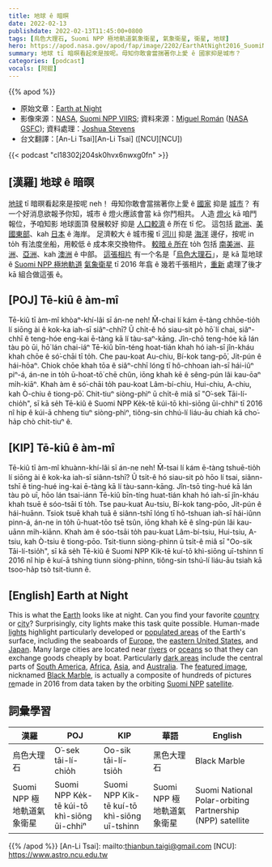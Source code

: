 ```yaml
---
title: 地球 ê 暗暝
date: 2022-02-13
publishdate: 2022-02-13T11:45:00+0800
tags: [烏色大理石, Suomi NPP 極地軌道氣象衛星, 氣象衛星, 衛星, 地球]
hero: https://apod.nasa.gov/apod/fap/image/2202/EarthAtNight2016_SuomiNPP_1080.jpg
summary: 地球 tī 暗暝看起來是按呢。毋知你敢會當揣著你上愛 ê 國家抑是城市？
categories: [podcast]
vocals: [阿錕]
---
```


{{% apod %}}

- 原始文章：[Earth at Night](https://apod.nasa.gov/apod/ap220213.html)
- 影像來源：[NASA](https://www.nasa.gov/), [Suomi NPP VIIRS](https://ncc.nesdis.noaa.gov/VIIRS/); 資料來源：[Miguel Román](https://science.gsfc.nasa.gov/sed/bio/miguel.o.roman) ([NASA GSFC](https://www.nasa.gov/goddard)); 資料處理：[Joshua Stevens](https://earthobservatory.nasa.gov/about/joshua-stevens)
- 台文翻譯：[An-Li Tsai][An-Li Tsai] ([NCU][NCU])

{{< podcast "cl18302j204sk0hvx6nwxg0fn" >}}

## [漢羅] 地球 ê 暗暝
[地球][Earth] tī 暗暝看起來是按呢 neh！
毋知你敢會當揣著你上愛 ê [國家][country] 抑是 [城市][city]？
有一个好消息欲報予你知，城市 ê 燈火應該會當 kā 你鬥相共。
人造 [燈火][lights] kā 咱鬥報位，予咱知影 地球面頂 發展較好 抑是 [人口較濟][populated areas] ê 所在 tī 佗。
這包括 [歐洲][Europe]、[美國東部][eastern United States]、kah [日本][Japan] ê 海岸。
足濟較大 ê 城市攏 tī [河川][rivers] 抑是 [海洋][oceans] 邊仔，按呢 in to̍h 有法度坐船，用較低 ê 成本來交換物件。
[較暗 ê 所在][dark areas] to̍h 包括 [南美洲][South America]、[非洲][Africa]、[亞洲][Asia]、kah [澳洲][Australia] ê 中部。
[這張相片][featured image] 有一个名是「[烏色大理石][Black Marble]」，是 kā 踅地球 ê [Suomi NPP 極地軌道][Suomi NPP] [氣象衛星][satellite] tī 2016 年翕 ê 幾若千張相片，[重新][re] 處理了後才 kā 組合做這張 ê。

## [POJ] Tē-kiû ê àm-mî
Tē-kiû tī àm-mî khòaⁿ-khí-lâi sī án-ne neh!
M̄-chai lí kám ē-tàng chhōe-tio̍h lí siōng ài ê kok-ka iah-sī siâⁿ-chhī?
Ū chi̍t-ê hó siau-sit pò hō͘ lí chai, siâⁿ-chhī ê teng-hóe eng-kai ē-tàng kā lí tàu-saⁿ-kāng.
Jîn-chō teng-hóe kā lán tàu pò ūi, hō͘ lán chai-iáⁿ Tē-kiû bīn-téng hoat-tián khah hó iah-sī jîn-kháu khah chōe ê só͘-chāi tī to̍h.
Che pau-koat Au-chiu, Bí-kok tang-pō͘, Ji̍t-pún ê hái-hōaⁿ.
Chiok chōe khah tōa ê siâⁿ-chhī lóng tī hô-chhoan iah-sī hái-iûⁿ piⁿ-á, án-ne in to̍h ū-hoat-tō͘ chē chûn, iōng khah kē ê sêng-pún lâi kau-ōaⁿ mi̍h-kiāⁿ.
Khah àm ê só͘-chāi to̍h pau-koat Lâm-bí-chiu, Hui-chiu, A-chiu, kah Ò-chiu ê tiong-pō͘.
Chit-tiuⁿ siòng-phìⁿ ū chi̍t-ê miâ sī "O͘-sek Tāi-lí-chio̍h", sī kā se̍h Tē-kiû ê Suomi NPP Ke̍k-tē kúi-tō khì-siōng ūi-chhiⁿ tī 2016 nî hip ê kúi-ā chheng tiuⁿ siòng-phìⁿ, tiông-sin chhú-lí liáu-āu chiah kā cho͘-ha̍p chò chit-tiuⁿ ê.

## [KIP] Tē-kiû ê àm-mî
Tē-kiû tī àm-mî khuànn-khí-lâi sī án-ne neh!
M̄-tsai lí kám ē-tàng tshuē-tio̍h lí siōng ài ê kok-ka iah-sī siânn-tshī?
Ū tsi̍t-ê hó siau-sit pò hōo lí tsai, siânn-tshī ê ting-hué ing-kai ē-tàng kā lí tàu-sann-kāng.
Jîn-tsō ting-hué kā lán tàu pò uī, hōo lán tsai-iánn Tē-kiû bīn-tíng huat-tián khah hó iah-sī jîn-kháu khah tsuē ê sóo-tsāi tī to̍h.
Tse pau-kuat Au-tsiu, Bí-kok tang-pōo, Ji̍t-pún ê hái-huānn.
Tsiok tsuē khah tuā ê siânn-tshī lóng tī hô-tshuan iah-sī hái-iûnn pinn-á, án-ne in to̍h ū-huat-tōo tsē tsûn, iōng khah kē ê sîng-pún lâi kau-uānn mi̍h-kiānn.
Khah àm ê sóo-tsāi to̍h pau-kuat Lâm-bí-tsiu, Hui-tsiu, A-tsiu, kah Ò-tsiu ê tiong-pōo.
Tsit-tiunn siòng-phìnn ū tsi̍t-ê miâ sī "Oo-sik Tāi-lí-tsio̍h", sī kā se̍h Tē-kiû ê Suomi NPP Ki̍k-tē kuí-tō khì-siōng uī-tshinn tī 2016 nî hip ê kuí-ā tshing tiunn siòng-phìnn, tiông-sin tshú-lí liáu-āu tsiah kā tsoo-ha̍p tsò tsit-tiunn ê.

## [English] Earth at Night
This is what the [Earth][Earth] looks like at night.
Can you find your favorite [country][country] or [city][city]?
Surprisingly, city lights make this task quite possible.
Human-made [lights][lights] highlight particularly developed or [populated areas][populated areas] of the Earth's surface, including the seaboards of [Europe][Europe], the [eastern United States][eastern United States], and [Japan][Japan].
Many large cities are located near [rivers][rivers] or [oceans][oceans] so that they can exchange goods cheaply by boat.
Particularly [dark areas][dark areas] include the central parts of [South America][South America], [Africa][Africa], [Asia][Asia], and [Australia][Australia].
The [featured image][featured image], nicknamed [Black Marble][Black Marble], is actually a composite of hundreds of pictures [re][re]made in 2016 from data taken by the orbiting [Suomi NPP][Suomi NPP] [satellite][satellite].

## 詞彙學習

|漢羅|POJ|KIP|華語|English|
|-|-|-|-|-|
|烏色大理石|O͘-sek tāi-lí-chio̍h|Oo-sik tāi-lí-tsio̍h|黑色大理石|Black Marble|
|Suomi NPP 極地軌道氣象衛星|Suomi NPP Ke̍k-tē kúi-tō khì-siōng ūi-chhiⁿ|Suomi NPP Ki̍k-tē kuí-tō khì-siōng uī-tshinn|Suomi NPP 極地軌道氣象衛星|Suomi National Polar-orbiting Partnership (NPP) satellite|

{{% /apod %}}
[An-Li Tsai]: mailto:thianbun.taigi@gmail.com
[NCU]: https://www.astro.ncu.edu.tw


[Earth]:https://earthobservatory.nasa.gov/
[country]:https://www.cia.gov/the-world-factbook/countries/
[city]:https://en.wikipedia.org/wiki/City
[lights]:https://earthobservatory.nasa.gov/features/Lights
[populated areas]:https://youtu.be/ki-hoy-3ea8?t=74
[Europe]:https://en.wikipedia.org/wiki/Europe
[eastern United States]:https://apod.nasa.gov/apod/ap160224.html
[Japan]:https://en.wikipedia.org/wiki/Japan
[rivers]:https://apod.nasa.gov/apod/ap180826.html
[oceans]:https://apod.nasa.gov/apod/ap981007.html
[dark areas]:https://www.iau.org/public/themes/light_pollution/
[South America]:https://en.wikipedia.org/wiki/South_America
[Africa]:https://en.wikipedia.org/wiki/Africa
[Asia]:https://en.wikipedia.org/wiki/Asia
[Australia]:https://en.wikipedia.org/wiki/Australia
[featured image]:https://earthobservatory.nasa.gov/images/90008/night-light-maps-open-up-new-applications
[Black Marble]:https://blackmarble.gsfc.nasa.gov/
[re]:https://apod.nasa.gov/apod/ap081005.html
[Suomi NPP]:https://www.nasa.gov/mission_pages/NPP/main/index.html
[satellite]:https://en.wikipedia.org/wiki/Suomi_NPP
